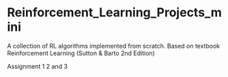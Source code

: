 # Reinforcement_Learning_Projects_mini
A collection of RL algorithms implemented from scratch. Based on textbook Reinforcement Learning (Sutton &amp; Barto 2nd Edition)


Assignment 1 2 and 3
